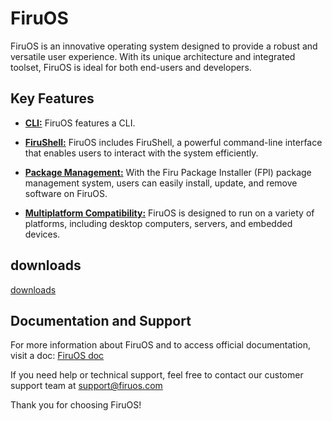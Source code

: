 # FiruOS

FiruOS is an innovative operating system designed to provide a robust and versatile user experience. With its unique architecture and integrated toolset, FiruOS is ideal for both end-users and developers.

## Key Features

- **[CLI:](CLI)** FiruOS features a CLI.

- **[FiruShell:](FiruShell)** FiruOS includes FiruShell, a powerful command-line interface that enables users to interact with the system efficiently.

- **[Package Management:](FPI)** With the Firu Package Installer (FPI) package management system, users can easily install, update, and remove software on FiruOS.

- **[Multiplatform Compatibility:](FSA)** FiruOS is designed to run on a variety of platforms, including desktop computers, servers, and embedded devices.

## downloads
[downloads](dowload)

## Documentation and Support

For more information about FiruOS and to access official documentation, visit a doc: [FiruOS doc](doc)

If you need help or technical support, feel free to contact our customer support team at support@firuos.com

Thank you for choosing FiruOS!
